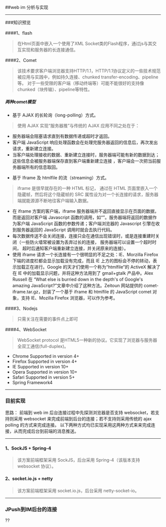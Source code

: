 ##web im 分析与实现
***
###知识预览

####1、flash
> 在Html页面中嵌入一个使用了XML Socket类的Flash程序，通过js与其交互实现和服务器的长连接通信。

####2、Comet
> 该技术要求客户端浏览器支持HTTP/1.1，HTTP/1.1协议定义的一些技术规范被应用与实践中，例如持久连接、chunked transfer-encoding、pipeline等。
对于一些受限的客户端（移动终端等）可能不能很好的支持像chunked（块传输）、pipeline等特性。

##### 两种comet模型
- 基于 AJAX 的长轮询（long-polling）方式。

> 使用 AJAX 实现“服务器推”与传统的 AJAX 应用不同之处在于：
* 服务器端会阻塞请求直到有数据传递或超时才返回。
* 客户端 JavaScript 响应处理函数会在处理完服务器返回的信息后，再次发出请求，重新建立连接。
* 当客户端处理接收的数据、重新建立连接时，服务器端可能有新的数据到达；这些信息会被服务器端保存直到客户端重新建立连接     ，客户端会一次把当前服务器端所有的信息取回。

- 基于 Iframe 及 htmlfile 的流（streaming）方式。

> iframe 是很早就存在的一种 HTML 标记， 通过在 HTML 页面里嵌入一个隐蔵帧，然后将这个隐蔵帧的 SRC 属性设为对一个长连接的请求，服务器端就能源源不断地往客户端输入数据。
* 在 iframe 方案的客户端，iframe 服务器端并不返回直接显示在页面的数据，而是返回对客户端 Javascript 函数的调用，如“<script type="text/javascript">js_func(“data from server ”)</script>”。服务器端将返回的数据作为客户端 JavaScript 函数的参数传递；客户端浏览器的 Javascript 引擎在收到服务器返回的 JavaScript 调用时就会去执行代码。
* 每次数据传送不会关闭连接，连接只会在通信出现错误时，或是连接重建时关闭（一些防火墙常被设置为丢弃过长的连接， 服务器端可以设置一个超时时间， 超时后通知客户端重新建立连接，并关闭原来的连接）。
* 使用 iframe 请求一个长连接有一个很明显的不足之处：IE、Morzilla Firefox 下端的进度栏都会显示加载没有完成，而且 IE 上方的图标会不停的转动，表示加载正在进行。Google 的天才们使用一个称为“htmlfile”的 ActiveX 解决了在 IE 中的加载显示问题，并将这种方法用到了 gmail+gtalk 产品中。Alex Russell 在 “What else is burried down in the depth's of Google's amazing JavaScript?”文章中介绍了这种方法。Zeitoun 网站提供的 comet-iframe.tar.gz，封装了一个基于 iframe 和 htmlfile 的 JavaScript comet 对象，支持 IE、Mozilla Firefox 浏览器，可以作为参考。

####3、Nodejs
> 只需关注在需要的事件点上即可

####4、WebSocket
> WebSocket protocol 是HTML5一种新的协议。它实现了浏览器与服务器全双工通信(full-duplex)。

- Chrome    Supported in version 4+ 
- Firefox   Supported in version 4+ 
- IE        Supported in version 10+ 
- Opera     Supported in version 10+ 
- Safari    Supported in version 5+ 
- Spring Framework4 

***
### 目前实现

思路： 前端到 web im 后台连接过程中先探测浏览器是否支持 websocket，若支持则采用 websocket 来完成前端到后台的连接；若不支持则采用传统的 ajax polling 的方式来完成连接。
以下两种方式均已实现采用这两种方式来来完成连接，从而完成后台到前端的消息推送。
***
#### 1、SockJS + Spring-4
> 该方案前端框架采用 SockJS，后台采用 Spring-4（该版本支持 websocket 协议）。

#### 2、socket.io.js + netty
> 该方案前端框架采用 socket.io.js，后台采用 netty-socket-io。



***

### JPush到IM后台的连接
??
